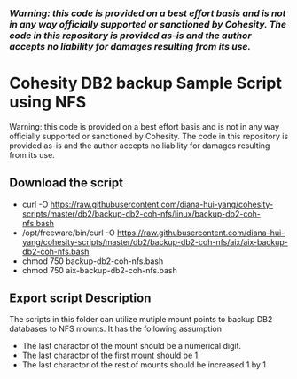 ### ***Warning: this code is provided on a best effort basis and is not in any way officially supported or sanctioned by Cohesity. The code in this repository is provided as-is and the author accepts no liability for damages resulting from its use.***

# Cohesity DB2 backup Sample Script using NFS

Warning: this code is provided on a best effort basis and is not in any way officially supported or sanctioned by Cohesity. The code in this repository is provided as-is and the author accepts no liability for damages resulting from its use.

## Download the script

- curl -O https://raw.githubusercontent.com/diana-hui-yang/cohesity-scripts/master/db2/backup-db2-coh-nfs/linux/backup-db2-coh-nfs.bash
- /opt/freeware/bin/curl -O https://raw.githubusercontent.com/diana-hui-yang/cohesity-scripts/master/db2/backup-db2-coh-nfs/aix/aix-backup-db2-coh-nfs.bash
- chmod 750 backup-db2-coh-nfs.bash
- chmod 750 aix-backup-db2-coh-nfs.bash

## Export script Description
The scripts in this folder can utilize mutiple mount points to backup DB2 databases to NFS mounts. It has the following assumption
- The last charactor of the mount should be a numerical digit. 
- The last charactor of the first mount should be 1
- The last charactor of the rest of mounts should be increased 1 by 1
